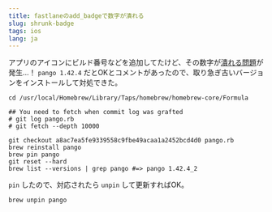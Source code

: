 ```yaml
---
title: fastlaneのadd_badgeで数字が潰れる
slug: shrunk-badge
tags: ios
lang: ja
---
```


アプリのアイコンにビルド番号などを追加してたけど、その数字が[潰れる問題](https://github.com/HazAT/badge/issues/91)が発生…！
`pango 1.42.4` だとOKとコメントがあったので、取り急ぎ古いバージョンをインストールして対処できた。

```
cd /usr/local/Homebrew/Library/Taps/homebrew/homebrew-core/Formula

## You need to fetch when commit log was grafted
# git log pango.rb
# git fetch --depth 10000

git checkout a8ac7ea5fe9339558c9fbe49acaa1a2452bcd4d0 pango.rb
brew reinstall pango
brew pin pango
git reset --hard
brew list --versions | grep pango #=> pango 1.42.4_2
```

`pin` したので、対応されたら `unpin` して更新すればOK。

```
brew unpin pango
```
